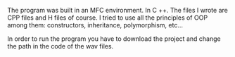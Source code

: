 The program was built in an MFC environment. In C ++.
The files I wrote are CPP files and H files of course.
I tried to use all the principles of OOP among them: constructors, inheritance, polymorphism, etc...

In order to run the program you have to download the project and change the path in the code of the wav files.
